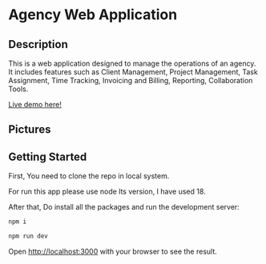 # Agency Web Application

## Description
This is a web application designed to manage the operations of an agency. It includes features such as Client Management,
Project Management,
Task Assignment,
Time Tracking,
Invoicing and Billing,
Reporting,
Collaboration Tools.

[Live demo here!](https://agency-app-navy.vercel.app/)

## Pictures

## Getting Started

First, You need to clone the repo in local system.

For run this app please use node lts version, I have used 18.

After that, Do install all the packages and run the development server:

```bash
npm i

npm run dev
```

Open [http://localhost:3000](http://localhost:3000) with your browser to see the result.
